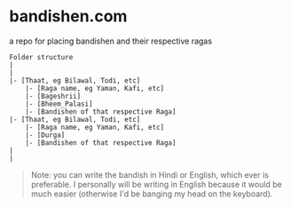# bandishen.com
a repo for placing bandishen and their respective ragas

```
Folder structure
|
|
|- [Thaat, eg Bilawal, Todi, etc]
    |- [Raga name, eg Yaman, Kafi, etc]
    |- [Bageshrii]
    |- [Bheem_Palasi]
    |- [Bandishen of that respective Raga]
|- [Thaat, eg Bilawal, Todi, etc]
    |- [Raga name, eg Yaman, Kafi, etc]
    |- [Durga]
    |- [Bandishen of that respective Raga]
|
|
```

> Note: you can write the bandish in Hindi or English, which ever is preferable. I personally will be writing in English because it would be much easier (otherwise I'd be banging my head on the keyboard).